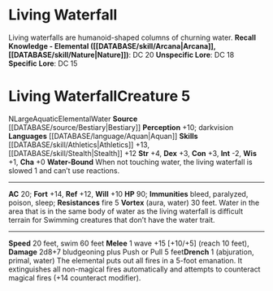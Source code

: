 ﻿---
ac: '20'
alignment: N
charisma: '+0'
constitution: '+3'
creature_ability:
- Drench
- Vortex
- Water-Bound
creature_family: '[[DATABASE/monsterfamily/Elemental, Water|Elemental, Water]]'
dexterity: '+3'
element: Water
fortitude: '+14'
hp: '90'
id: '197'
immunity:
- bleed
- paralyzed
- poison
- sleep
intelligence: '-2'
land_speed: '20'
language:
- '[[DATABASE/language/Aquan|Aquan]]'
level: '5'
max_speed: '60'
name: Living Waterfall
perception: '+10'
rarity: Common
reflex: '+12'
resistance:
- fire 5
sense:
- darkvision
size: Large
skill:
- '[[DATABASE/skill/Athletics|Athletics]] +13'
- '[[DATABASE/skill/Stealth|Stealth]] +12'
source: '[[DATABASE/source/Bestiary|Bestiary]]'
speed:
- 20 feet
- swim 60 feet
strength: '+4'
strength_req: '4'
strongest_save:
- Fortitude
swim_speed: '60'
trait:
- '[[DATABASE/trait/Aquatic|Aquatic]]'
- '[[DATABASE/trait/Elemental|Elemental]]'
- '[[DATABASE/trait/Water|Water]]'
type: Creature
vision: Darkvision
weakest_save:
- Will
will: '+10'
wisdom: '+1'

---
# Living Waterfall

Living waterfalls are humanoid-shaped columns of churning water.
**Recall Knowledge - Elemental ([[DATABASE/skill/Arcana|Arcana]], [[DATABASE/skill/Nature|Nature]])**: DC 20
**Unspecific Lore**: DC 18
**Specific Lore**: DC 15

# Living Waterfall<span class="item-type">Creature 5</span>

<span class="trait-alignment item-trait">N</span><span class="trait-size item-trait">Large</span><span class="item-trait">Aquatic</span><span class="item-trait">Elemental</span><span class="item-trait">Water</span>
**Source** [[DATABASE/source/Bestiary|Bestiary]]
**Perception** +10; darkvision
**Languages** [[DATABASE/language/Aquan|Aquan]]
**Skills** [[DATABASE/skill/Athletics|Athletics]] +13, [[DATABASE/skill/Stealth|Stealth]] +12
**Str** +4, **Dex** +3, **Con** +3, **Int** -2, **Wis** +1, **Cha** +0
**Water-Bound** When not touching water, the living waterfall is slowed 1 and can’t use reactions.

---
**AC** 20; **Fort** +14, **Ref** +12, **Will** +10
**HP** 90; **Immunities** bleed, paralyzed, poison, sleep; **Resistances** fire 5
<span class="in-box-ability">**Vortex** (aura, water) 30 feet. Water in the area that is in the same body of water as the living waterfall is difficult terrain for Swimming creatures that don’t have the water trait.</span>

---
**Speed** 20 feet, swim 60 feet
<span class="in-box-ability">**Melee** <span class="action-icon">1</span> wave +15 [+10/+5] (reach 10 feet), **Damage** 2d8+7 bludgeoning plus Push or Pull 5 feet</span><span class="in-box-ability">**Drench** <span class="action-icon">1</span> (abjuration, primal, water) The elemental puts out all fires in a 5-foot emanation. It extinguishes all non-magical fires automatically and attempts to counteract magical fires (+14 counteract modifier).</span>